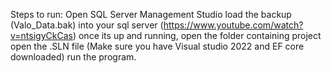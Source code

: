 Steps to run:
Open SQL Server Management Studio
load the backup (Valo_Data.bak) into your sql server (https://www.youtube.com/watch?v=ntsigyCkCas)
once its up and running, open the folder containing project
open the .SLN file (Make sure you have Visual studio 2022 and EF core downloaded)
run the program.
